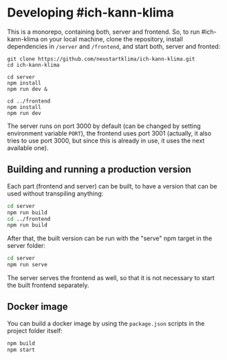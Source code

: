 # Developing #ich-kann-klima

This is a monorepo, containing both, server and frontend.
So, to run #ich-kann-klima on your local machine, clone the repository, install dependencies in `/server` and `/frontend`, and start both, server and fronted:

```
git clone https://github.com/neustartklima/ich-kann-klima.git
cd ich-kann-klima

cd server
npm install
npm run dev &

cd ../frontend
npm install
npm run dev
```

The server runs on port 3000 by default (can be changed by setting environment variable `PORT`), the frontend uses port 3001 (actually, it also tries to use port 3000, but since this is already in use, it uses the next available one).

## Building and running a production version

Each part (frontend and server) can be built, to have a version that can be used without transpiling anything:

```bash
cd server
npm run build
cd ../frontend
npm run build
```

After that, the built version can be run with the "serve" npm target in the server folder:

```bash
cd server
npm run serve
```

The server serves the frontend as well, so that it is not necessary to start the built frontend separately.

## Docker image

You can build a docker image by using the `package.json` scripts in the project folder itself:

```bash
npm build
npm start
```
